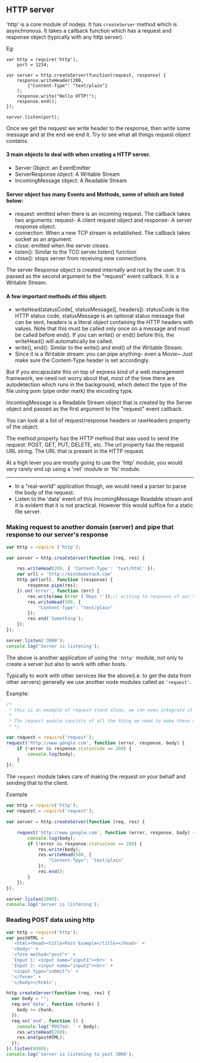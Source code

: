 ## HTTP server

'http' is a core module of nodejs. It has `createServer` method which is asynchronous. It takes a callback function which has a request and response object (typically with any http server).

Eg:

	var http = require('http'),
    	port = 1234;

	var server = http.createServer(function(request, response) {
	    response.writeHeader(200, 
			{"Content-Type": "text/plain"}
		);
	    response.write("Hello HTTP!");
	    response.end();
	});

	server.listen(port);


Once we get the request we write header to the response, then write some message and at the end we end it.
Try to see what all things request object contains.

#### 3 main objects to deal with when creating a HTTP server.
- Server Object: an EventEmitter
- ServerResponse object: A Writable Stream
- IncomingMessage object: A Readable Stream

#### Server object has many Events and Methods, some of which are   listed below:
- request: emitted when there is an incoming request. The callback takes two arguments: request- A client request object and response- A server response object.
- connection: When a new TCP stream is established. The callback takes socket as an argument.
- close: emitted when the server closes.
- listen(): Similar to the TCO server.listen() function
- close(): stops server from receiving new connections.

The server Response object is created internally and not by the user. It is passed as the second argument to the "request" event callback. It is a Writable Stream.

#### A few important methods of this object:

- writeHead(statusCode[, statusMessage][, headers]): statusCode is the HTTP status code, statusMessage is an optional status message that can be sent, headers is a literal object containing the HTTP headers with values. Note that this must be called only once on a message and must be called before end(). If you can write() or end() before this, the writeHead() will automatically be called.
- write(), end(): Similar to the write() and end() of the Writable Stream.
- Since it is a Writable stream: you can pipe anything- even a Movie~ Just make sure the Content-Type header is set accordingly.

But if you encapsulate this on top of express kind of a web management framework, we need not worry about that, most of the time there are autodetection which runs in the background, which detect the type of the file using pom (pipe order mark) the encoding type.

IncomingMessage is a Readable Stream object that is created by the Server object and passed as the first argument to the "request" event callback.

You can look at a list of request/response headers or rawHeaders property of the object.

The method property has the HTTP method that was used to send the request: POST, GET, PUT, DELETE, etc. The url property has the request URL string. The URL that is present in the HTTP request.

At a high lever you are mostly going to use the 'http' module, you would very rarely end up using a 'net' module or 'tls' module.

---------------------------------------------------------------
- In a "real-world" application though, we would need a parser to parse the body of the request.
- Listen to the 'data' event of this IncomingMessage Readable stream and it is evident that it is not practical. However this would suffice for a static file server.


### Making request to another domain (server) and pipe that response to our server's response

```js
var http = require ('http');

var server = http.createServer(function (req, res) {

    res.writeHead(200, { 'Content-Type': 'text/html' });
    var urll = 'http://minimumstack.com'
    http.get(urll, function (response) {
        response.pipe(res);
    }).on('error', function (err) {
        res.write(new Error ('Oops !'));// writing to response of our server, not to the response object sent from the url where we are doing get request
        res.writeHead(500, {
            "Content-Type": "text/plain"
        });
        res.end('Something');
    });
});

server.listen('3000');
console.log('Server is listening');
```

The above is another application of using the `'http'` module, not only to create a server but also to work with other hosts.

Typically to work with other services like the above(i.e. to get the data from other servers) generally we use another node modules called as `'request'`.

Example:

```js
/*
 * this is an example of request stand alone, we can even integrate it with out existing http server
 *
 * The request module consists of all the thing we need to make these request
 * */

var request = require('request');
request('http://www.google.com', function (error, response, body) {
    if (!error && response.statusCode == 200) {
        console.log(body);
    }
});
```

The `request` module takes care of making the request on your behalf and sending that to the client.

Example

```js
var http = require('http');
var request = require('request');

var server = http.createServer(function (req, res) {

    request('http://www.google.com', function (error, response, body) {
        console.log(body);
        if (!error && response.statusCode == 200) {
            res.write(body);
            res.writeHead(500, {
                "Content-Tpye": "text/plain"
            });
            res.end();
        }
    });
});

server.listen(3000);
console.log('Server is listening');
```

### Reading POST data using http

```js
var http = require('http');
var postHTML = 
  '<html><head><title>Post Example</title></head>' +
  '<body>' +
  '<form method="post">' +
  'Input 1: <input name="input1"><br>' +
  'Input 2: <input name="input2"><br>' +
  '<input type="submit">' +
  '</form>' +
  '</body></html>';

http.createServer(function (req, res) {
  var body = "";
  req.on('data', function (chunk) {
    body += chunk;
  });
  req.on('end', function () {
    console.log('POSTed: ' + body);
    res.writeHead(200);
    res.end(postHTML);
  });
}).listen(8080);
console.log('Server is listening to post 3000');
```
